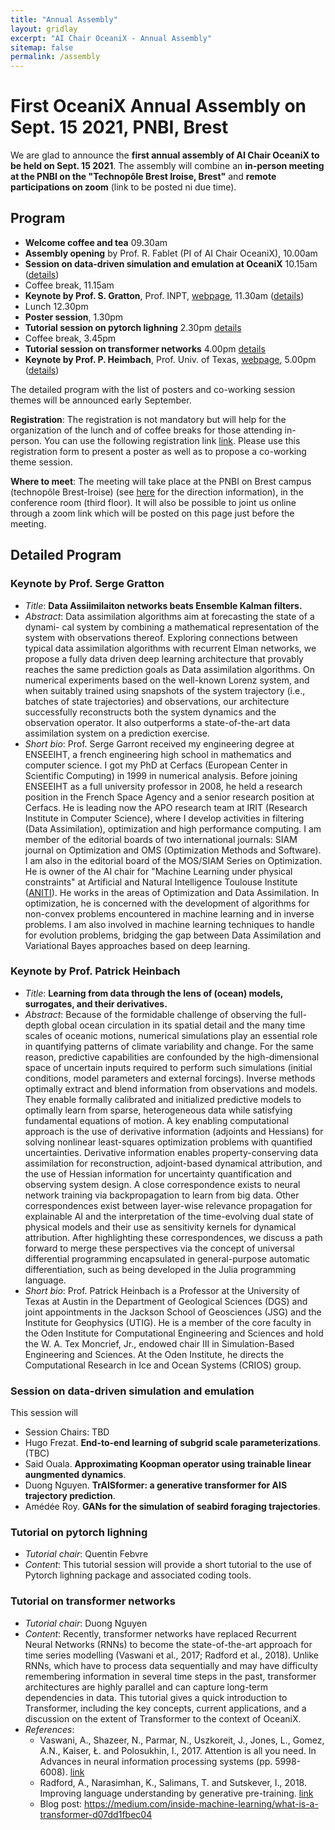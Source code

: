 ```yaml
---
title: "Annual Assembly"
layout: gridlay
excerpt: "AI Chair OceaniX - Annual Assembly"
sitemap: false
permalink: /assembly
---
```


# First OceaniX Annual Assembly on Sept. 15 2021, PNBI, Brest

We are glad to announce the **first annual assembly of AI Chair OceaniX to be held on Sept. 15 2021**.
The assembly will combine an **in-person meeting at the PNBI on the "Technopôle Brest Iroise, Brest"** and **remote participations on zoom** (link to be posted ni due time).

## Program
- **Welcome coffee and tea** 09.30am
- **Assembly opening** by Prof. R. Fablet (PI of AI Chair OceaniX), 10.00am
- **Session on data-driven simulation and emulation at OceaniX** 10.15am ([details](#session-on-data-driven-simulation-and-emulation))
- Coffee break, 11.15am
- **Keynote by Prof. S. Gratton**, Prof. INPT, [webpage](http://gratton.perso.enseeiht.fr/), 11.30am ([details](#keynote-by-prof-serge-gratton))
- Lunch 12.30pm
- **Poster session**, 1.30pm 
- **Tutorial session on pytorch lighning** 2.30pm [details](#tutorial-on-pytorch-lighning)
- Coffee break, 3.45pm
- **Tutorial session on transformer networks** 4.00pm [details](#tutorial-on-transformer-networks)
- **Keynote by Prof. P. Heimbach**, Prof. Univ. of Texas, [webpage](https://www.jsg.utexas.edu/researcher/patrick_heimbach/), 5.00pm ([details](#keynote-by-prof-patrick-heinbach))

The detailed program with the list of posters and co-working session themes will be announced early September.

**Registration**: The registration is not mandatory but will help for the organization of the lunch and of  coffee breaks for those attending in-person.
You can use the following registration link [link](https://forms.gle/FfoSbN4KAejGfVY66). 
Please use this registration form to present a poster as well as to propose a co-working theme session.

**Where to meet**: The meeting will take place at the PNBI on Brest campus (technopôle Brest-Iroise) (see [here](https://www.google.com/maps/place/P%C3%B4le+Num%C3%A9rique+Brest+Iroise+(PNBI)/@48.3595771,-4.5646672,15z/data=!4m2!3m1!1s0x0:0xe713edbc83a1d6d4?sa=X&ved=2ahUKEwj8mPyoyNvyAhUExIUKHWO4BH8Q_BIwCnoECEEQBQ) for the direction information), in the conference room (third floor). 
It will also be possible to joint us online through a zoom link which will be posted on this page just before the meeting.

## Detailed Program

### Keynote by Prof. Serge Gratton
- *Title*: **Data Assiimilaiton networks beats Ensemble Kalman filters.**
- *Abstract*: Data assimilation algorithms aim at forecasting the state of a dynami- cal system by combining a mathematical representation of the system with observations thereof. Exploring connections between typical data assimilation algorithms with recurrent Elman networks, we propose a fully data driven deep learning architecture that provably reaches the same prediction goals as Data assimilation algorithms. On numerical experiments based on the well-known Lorenz system, and when suitably trained using snapshots of the system trajectory (i.e., batches of state trajectories) and observations, our architecture successfully reconstructs both the system dynamics and the observation operator. It also outperforms a state-of-the-art data assimilation system on a prediction exercise.
- *Short bio*: Prof. Serge Garront received my engineering degree at ENSEEIHT, a french engineering high school in mathematics and computer science. I got my PhD at Cerfacs (European Center in Scientific Computing)  in 1999 in numerical analysis.  Before joining ENSEEIHT as a full university professor in 2008, he held a research position in the French Space Agency and a senior research position at Cerfacs. He is leading now the APO research team at IRIT (Research Institute in Computer Science), where I develop activities in filtering (Data Assimilation), optimization and high performance computing. I am member of the editorial boards of two international journals: SIAM journal on Optimization and OMS (Optimization Methods and  Software). I am also in the editorial board of the MOS/SIAM Series on Optimization. He is owner of the AI chair for "Machine Learning under physical constraints" at Artificial and Natural Intelligence Toulouse Institute ([ANITI](https://aniti.univ-toulouse.fr/en/)). He works in the areas of Optimization and Data Assimilation. In optimization, he is concerned with the  development of  algorithms for non-convex problems encountered in machine learning and in inverse problems. I am also involved in machine learning techniques to handle for evolution problems, bridging the gap between Data Assimilation and Variational Bayes approaches based on deep learning.

### Keynote by Prof. Patrick Heinbach
- *Title*: **Learning from data through the lens of (ocean) models, surrogates, and their derivatives.**
- *Abstract*: Because of the formidable challenge of observing the full-depth global ocean circulation in its spatial detail and the many time scales of oceanic motions, numerical simulations play an essential role in quantifying patterns of climate variability and change. For the same reason, predictive capabilities are confounded by the high-dimensional space of uncertain inputs required to perform such simulations (initial conditions, model parameters and external forcings). Inverse methods optimally extract and blend information from observations and models. They enable formally calibrated and initialized predictive models to optimally learn from sparse, heterogeneous data while satisfying fundamental equations of motion. A key enabling computational approach is the use of derivative information (adjoints and Hessians) for solving nonlinear least-squares optimization problems with quantified uncertainties. Derivative information enables property-conserving data assimilation for reconstruction, adjoint-based dynamical attribution, and the use of Hessian information for uncertainty quantification and observing system design.  A close correspondence exists to neural network training via backpropagation to learn from big data. Other correspondences exist between layer-wise relevance propagation for explainable AI and the interpretation of the time-evolving dual state of physical models and their use as sensitivity kernels for dynamical attribution. After highlighting these correspondences, we discuss a path forward to merge these perspectives via the concept of universal differential programming encapsulated in general-purpose automatic differentiation, such as being developed in the Julia programming language. 
- *Short bio*: Prof. Patrick Heinbach is a Professor at the University of Texas at Austin in the Department of Geological Sciences (DGS) and joint appointments in the Jackson School of Geosciences (JSG) and the Institute for Geophysics (UTIG). He is a member of the core faculty in the Oden Institute for Computational Engineering and Sciences and hold the W. A. Tex Moncrief, Jr., endowed chair III in Simulation-Based Engineering and Sciences. At the Oden Institute, he directs the Computational Research in Ice and Ocean Systems (CRIOS) group.

### Session on data-driven simulation and emulation
This session will 
- Session Chairs: TBD
- Hugo Frezat. **End-to-end learning of subgrid scale parameterizations**. (TBC)
- Said Ouala. **Approximating Koopman operator using trainable linear aungmented dynamics**.
- Duong Nguyen. **TrAISformer: a generative transformer for AIS trajectory prediction**.
- Amédée Roy. **GANs for the simulation of seabird foraging trajectories**.

### Tutorial on pytorch lighning
- *Tutorial chair*: Quentin Febvre
- *Content*: This tutorial session will provide a short tutorial to the use of Pytorch lighning package and associated coding tools. 

### Tutorial on transformer networks
- *Tutorial chair*: Duong Nguyen
- *Content*: Recently, transformer networks have replaced Recurrent Neural Networks (RNNs) to become the state-of-the-art approach for time series modelling (Vaswani et al., 2017; Radford et al., 2018). Unlike RNNs, which have to process data sequentially and may have difficulty remembering information in several time steps in the past, transformer architectures are highly parallel and can capture long-term dependencies in data. This tutorial gives a quick introduction to Transformer, including the key concepts, current applications, and a discussion on the extent of Transformer to the context of OceaniX.
- *References*:
  - Vaswani, A., Shazeer, N., Parmar, N., Uszkoreit, J., Jones, L., Gomez, A.N., Kaiser, Ł. and Polosukhin, I., 2017. Attention is all you need. In Advances in neural information processing systems (pp. 5998-6008). [link](https://arxiv.org/abs/1706.03762) 
  - Radford, A., Narasimhan, K., Salimans, T. and Sutskever, I., 2018. Improving language understanding by generative pre-training. [link](https://paperswithcode.com/paper/improving-language-understanding-by)
  - Blog post: https://medium.com/inside-machine-learning/what-is-a-transformer-d07dd1fbec04
